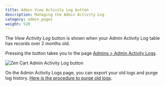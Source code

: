 ```yaml
---
title: Admin View Activity Log button
description: Managing the Admin Activity Log 
category: admin_pages
weight: 520 
---
```


The *View Activity Log* button is shown when your Admin Activity Log table has records over 2 months old. 

Pressing the button takes you to the page [Admins > Admin Activity Logs](/user/admin_pages/admins/admin_activity_logs/). 

![Zen Cart Admin Activity Log button](/images/admin_activity_log.png)

On the Admin Activity Logs page, you can export your old logs and 
purge log history.  [Here is the procedure to purge old logs](/user/admin_pages/admins/admin_activity_logs/#purging-logs). 
